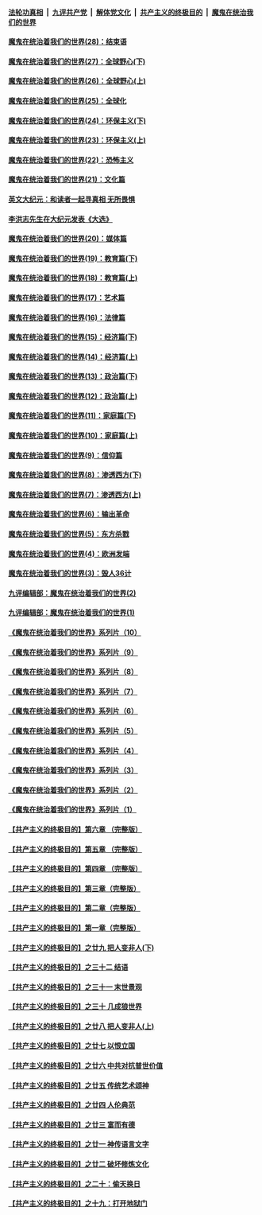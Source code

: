 ####  [法轮功真相](../../../../basic/blob/master/README.md?t=02161701) &nbsp;|&nbsp; [九评共产党](../../../../9ping.md/blob/master/README.md?t=02161701) &nbsp;|&nbsp; [解体党文化](../../../../jtdwh.md/blob/master/README.md?t=02161701)  &nbsp;|&nbsp; [共产主义的终极目的](../../../../gczydzjmd.md/blob/master/README.md?t=02161701) &nbsp;|&nbsp; [魔鬼在统治我们的世界](../../../../mgztzwmdsj.md/blob/master/README.md?t=02161701) 

#### [魔鬼在统治着我们的世界(28)：结束语](../pages/nsc422/n10936246.md?t=02161701) 

#### [魔鬼在统治着我们的世界(27)：全球野心(下)](../pages/nsc422/n10928319.md?t=02161701) 

#### [魔鬼在统治着我们的世界(26)：全球野心(上)](../pages/nsc422/n10900318.md?t=02161701) 

#### [魔鬼在统治着我们的世界(25)：全球化](../pages/nsc422/n10788205.md?t=02161701) 

#### [魔鬼在统治着我们的世界(24)：环保主义(下)](../pages/nsc422/n10695307.md?t=02161701) 

#### [魔鬼在统治着我们的世界(23)：环保主义(上)](../pages/nsc422/n10688613.md?t=02161701) 

#### [魔鬼在统治着我们的世界(22)：恐怖主义](../pages/nsc422/n10614727.md?t=02161701) 

#### [魔鬼在统治着我们的世界(21)：文化篇](../pages/nsc422/n10597706.md?t=02161701) 

#### [英文大纪元：和读者一起寻真相 无所畏惧](../pages/nsc422/n12542027.md?t=02161701) 

#### [李洪志先生在大纪元发表《大选》](../pages/nsc422/n12534746.md?t=02161701) 

#### [魔鬼在统治着我们的世界(20)：媒体篇](../pages/nsc422/n10586579.md?t=02161701) 

#### [魔鬼在统治着我们的世界(19)：教育篇(下)](../pages/nsc422/n10564808.md?t=02161701) 

#### [魔鬼在统治着我们的世界(18)：教育篇(上)](../pages/nsc422/n10526970.md?t=02161701) 

#### [魔鬼在统治着我们的世界(17)：艺术篇](../pages/nsc422/n10499093.md?t=02161701) 

#### [魔鬼在统治着我们的世界(16)：法律篇](../pages/nsc422/n10485969.md?t=02161701) 

#### [魔鬼在统治着我们的世界(15)：经济篇(下)](../pages/nsc422/n10469975.md?t=02161701) 

#### [魔鬼在统治着我们的世界(14)：经济篇(上)](../pages/nsc422/n10457370.md?t=02161701) 

#### [魔鬼在统治着我们的世界(13)：政治篇(下)](../pages/nsc422/n10448270.md?t=02161701) 

#### [魔鬼在统治着我们的世界(12)：政治篇(上)](../pages/nsc422/n10444576.md?t=02161701) 

#### [魔鬼在统治着我们的世界(11)：家庭篇(下)](../pages/nsc422/n10440961.md?t=02161701) 

#### [魔鬼在统治着我们的世界(10)：家庭篇(上)](../pages/nsc422/n10435448.md?t=02161701) 

#### [魔鬼在统治着我们的世界(9)：信仰篇](../pages/nsc422/n10432159.md?t=02161701) 

#### [魔鬼在统治着我们的世界(8)：渗透西方(下)](../pages/nsc422/n10429603.md?t=02161701) 

#### [魔鬼在统治着我们的世界(7)：渗透西方(上)](../pages/nsc422/n10426013.md?t=02161701) 

#### [魔鬼在统治着我们的世界(6)：输出革命](../pages/nsc422/n10421536.md?t=02161701) 

#### [魔鬼在统治着我们的世界(5)：东方杀戮](../pages/nsc422/n10417707.md?t=02161701) 

#### [魔鬼在统治着我们的世界(4)：欧洲发端](../pages/nsc422/n10414890.md?t=02161701) 

#### [魔鬼在统治着我们的世界(3)：毁人36计](../pages/nsc422/n10411583.md?t=02161701) 

#### [九评编辑部：魔鬼在统治着我们的世界(2)](../pages/nsc422/n10410036.md?t=02161701) 

#### [九评编辑部：魔鬼在统治着我们的世界(1)](../pages/nsc422/n10406825.md?t=02161701) 

#### [《魔鬼在统治着我们的世界》系列片（10）](../pages/nsc422/n12292670.md?t=02161701) 

#### [《魔鬼在统治着我们的世界》系列片（9）](../pages/nsc422/n12290859.md?t=02161701) 

#### [《魔鬼在统治着我们的世界》系列片（8）](../pages/nsc422/n12287445.md?t=02161701) 

#### [《魔鬼在统治着我们的世界》系列片（7）](../pages/nsc422/n12283425.md?t=02161701) 

#### [《魔鬼在统治着我们的世界》系列片（6）](../pages/nsc422/n12282314.md?t=02161701) 

#### [《魔鬼在统治着我们的世界》系列片（5）](../pages/nsc422/n12281419.md?t=02161701) 

#### [《魔鬼在统治着我们的世界》系列片（4）](../pages/nsc422/n12274024.md?t=02161701) 

#### [《魔鬼在统治着我们的世界》系列片（3）](../pages/nsc422/n12271322.md?t=02161701) 

#### [《魔鬼在统治着我们的世界》系列片（2）](../pages/nsc422/n12269049.md?t=02161701) 

#### [《魔鬼在统治着我们的世界》系列片（1）](../pages/nsc422/n12267575.md?t=02161701) 

#### [【共产主义的终极目的】第六章 （完整版）](../pages/nsc422/n11428913.md?t=02161701) 

#### [【共产主义的终极目的】第五章 （完整版）](../pages/nsc422/n11428912.md?t=02161701) 

#### [【共产主义的终极目的】第四章 （完整版）](../pages/nsc422/n11428907.md?t=02161701) 

#### [【共产主义的终极目的】第三章（完整版）](../pages/nsc422/n11428848.md?t=02161701) 

#### [【共产主义的终极目的】第二章（完整版）](../pages/nsc422/n11428831.md?t=02161701) 

#### [【共产主义的终极目的】第一章（完整版）](../pages/nsc422/n11417651.md?t=02161701) 

#### [【共产主义的终极目的】之廿九 把人变非人(下)](../pages/nsc422/n11344140.md?t=02161701) 

#### [【共产主义的终极目的】之三十二 结语](../pages/nsc422/n11360535.md?t=02161701) 

#### [【共产主义的终极目的】之三十一 末世景观](../pages/nsc422/n11351129.md?t=02161701) 

#### [【共产主义的终极目的】之三十 几成狼世界](../pages/nsc422/n11348280.md?t=02161701) 

#### [【共产主义的终极目的】之廿八 把人变非人(上)](../pages/nsc422/n11340492.md?t=02161701) 

#### [【共产主义的终极目的】之廿七 以恨立国](../pages/nsc422/n11336944.md?t=02161701) 

#### [【共产主义的终极目的】之廿六 中共对抗普世价值](../pages/nsc422/n11324785.md?t=02161701) 

#### [【共产主义的终极目的】之廿五 传统艺术颂神](../pages/nsc422/n11296396.md?t=02161701) 

#### [【共产主义的终极目的】之廿四 人伦典范](../pages/nsc422/n11296397.md?t=02161701) 

#### [【共产主义的终极目的】之廿三 富而有德](../pages/nsc422/n11283598.md?t=02161701) 

#### [【共产主义的终极目的】之廿一 神传语言文字](../pages/nsc422/n11263265.md?t=02161701) 

#### [【共产主义的终极目的】之廿二 破坏修炼文化](../pages/nsc422/n11245728.md?t=02161701) 

#### [【共产主义的终极目的】之二十：偷天换日](../pages/nsc422/n11238846.md?t=02161701) 

#### [【共产主义的终极目的】之十九：打开地狱门](../pages/nsc422/n11206376.md?t=02161701) 

